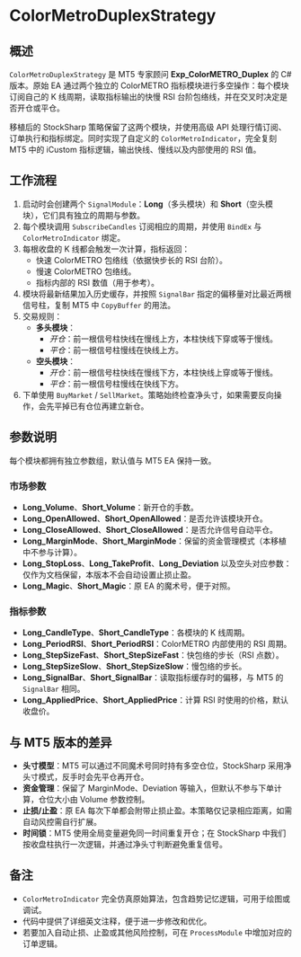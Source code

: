 # ColorMetroDuplexStrategy

## 概述

`ColorMetroDuplexStrategy` 是 MT5 专家顾问 **Exp_ColorMETRO_Duplex** 的 C# 版本。原始 EA 通过两个独立的 ColorMETRO 指标模块进行多空操作：每个模块订阅自己的 K 线周期，读取指标输出的快慢 RSI 台阶包络线，并在交叉时决定是否开仓或平仓。

移植后的 StockSharp 策略保留了这两个模块，并使用高级 API 处理行情订阅、订单执行和指标绑定。同时实现了自定义的 `ColorMetroIndicator`，完全复刻 MT5 中的 iCustom 指标逻辑，输出快线、慢线以及内部使用的 RSI 值。

## 工作流程

1. 启动时会创建两个 `SignalModule`：**Long**（多头模块）和 **Short**（空头模块），它们具有独立的周期与参数。
2. 每个模块调用 `SubscribeCandles` 订阅相应的周期，并使用 `BindEx` 与 `ColorMetroIndicator` 绑定。
3. 每根收盘的 K 线都会触发一次计算，指标返回：
   - 快速 ColorMETRO 包络线（依据快步长的 RSI 台阶）。
   - 慢速 ColorMETRO 包络线。
   - 指标内部的 RSI 数值（用于参考）。
4. 模块将最新结果加入历史缓存，并按照 `SignalBar` 指定的偏移量对比最近两根信号柱，复制 MT5 中 `CopyBuffer` 的用法。
5. 交易规则：
   - **多头模块**：
     - *开仓*：前一根信号柱快线在慢线上方，本柱快线下穿或等于慢线。
     - *平仓*：前一根信号柱慢线在快线上方。
   - **空头模块**：
     - *开仓*：前一根信号柱快线在慢线下方，本柱快线上穿或等于慢线。
     - *平仓*：前一根信号柱慢线在快线下方。
6. 下单使用 `BuyMarket` / `SellMarket`。策略始终检查净头寸，如果需要反向操作，会先平掉已有仓位再建立新仓。

## 参数说明

每个模块都拥有独立参数组，默认值与 MT5 EA 保持一致。

### 市场参数

- **Long_Volume**、**Short_Volume**：新开仓的手数。
- **Long_OpenAllowed**、**Short_OpenAllowed**：是否允许该模块开仓。
- **Long_CloseAllowed**、**Short_CloseAllowed**：是否允许信号自动平仓。
- **Long_MarginMode**、**Short_MarginMode**：保留的资金管理模式（本移植中不参与计算）。
- **Long_StopLoss**、**Long_TakeProfit**、**Long_Deviation** 以及空头对应参数：仅作为文档保留，本版本不会自动设置止损止盈。
- **Long_Magic**、**Short_Magic**：原 EA 的魔术号，便于对照。

### 指标参数

- **Long_CandleType**、**Short_CandleType**：各模块的 K 线周期。
- **Long_PeriodRSI**、**Short_PeriodRSI**：ColorMETRO 内部使用的 RSI 周期。
- **Long_StepSizeFast**、**Short_StepSizeFast**：快包络的步长（RSI 点数）。
- **Long_StepSizeSlow**、**Short_StepSizeSlow**：慢包络的步长。
- **Long_SignalBar**、**Short_SignalBar**：读取指标缓存时的偏移，与 MT5 的 `SignalBar` 相同。
- **Long_AppliedPrice**、**Short_AppliedPrice**：计算 RSI 时使用的价格，默认收盘价。

## 与 MT5 版本的差异

- **头寸模型**：MT5 可以通过不同魔术号同时持有多空仓位，StockSharp 采用净头寸模式，反手时会先平仓再开仓。
- **资金管理**：保留了 MarginMode、Deviation 等输入，但默认不参与下单计算，仓位大小由 Volume 参数控制。
- **止损/止盈**：原 EA 每次下单都会附带止损止盈。本策略仅记录相应距离，如需自动风控需自行扩展。
- **时间锁**：MT5 使用全局变量避免同一时间重复开仓；在 StockSharp 中我们按收盘柱执行一次逻辑，并通过净头寸判断避免重复信号。

## 备注

- `ColorMetroIndicator` 完全仿真原始算法，包含趋势记忆逻辑，可用于绘图或调试。
- 代码中提供了详细英文注释，便于进一步修改和优化。
- 若要加入自动止损、止盈或其他风险控制，可在 `ProcessModule` 中增加对应的订单逻辑。
